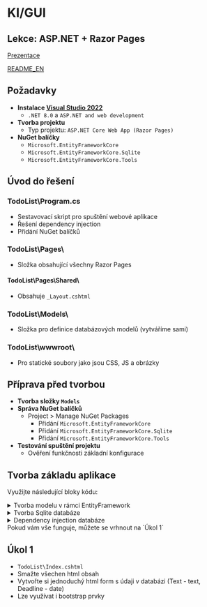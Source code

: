 # KI/GUI
## Lekce: ASP.NET + Razor Pages

[Prezentace](https://tinyurl.com/KI-GUI-PRE)

[README_EN](https://github.com/radeksmejky9/GUI/edit/main/README_EN.md)

## Požadavky
- **Instalace [Visual Studio 2022](https://visualstudio.microsoft.com/thank-you-downloading-visual-studio/?sku=Community&channel=Release&version=VS2022&source=VSLandingPage&cid=2030&passive=false)**
  - `.NET 8.0` a `ASP.NET and web development`
- **Tvorba projektu**
  - Typ projektu: `ASP.NET Core Web App (Razor Pages)`
- **NuGet balíčky**
  - `Microsoft.EntityFrameworkCore`
  - `Microsoft.EntityFrameworkCore.Sqlite`
  - `Microsoft.EntityFrameworkCore.Tools`

## Úvod do řešení
### TodoList\Program.cs
- Sestavovací skript pro spuštění webové aplikace
- Řešení dependency injection
- Přidání NuGet balíčků

### TodoList\Pages\
- Složka obsahující všechny Razor Pages

#### TodoList\Pages\Shared\
- Obsahuje `_Layout.cshtml`

### TodoList\Models\
- Složka pro definice databázových modelů (vytváříme sami)

### TodoList\wwwroot\
- Pro statické soubory jako jsou CSS, JS a obrázky
  
## Příprava před tvorbou
- **Tvorba složky `Models`**
- **Správa NuGet balíčků**
  - Project > Manage NuGet Packages
    - Přidání `Microsoft.EntityFrameworkCore`
    - Přidání `Microsoft.EntityFrameworkCore.Sqlite`
    - Přidání `Microsoft.EntityFrameworkCore.Tools`
- **Testování spuštění projektu**
  - Ověření funkčnosti základní konfigurace

## Tvorba základu aplikace
Využijte následující bloky kódu:

<details>
<summary>Tvorba modelu v rámci EntityFramework</summary>
  

```csharp
//TodoList\Models\ToDoElement.cs
using System.ComponentModel;
using System.ComponentModel.DataAnnotations;

namespace TodoList.Models
{
    public class ToDoElement
    {
        [Key]
        public int Id { get; set; }
        [DisplayName("Task Text")]
        [Required]
        public string Text { get; set; }
        [Required]
        public DateTime Deadline { get; set; }
        [Required]
        [DefaultValue(0)]
        public byte Finished { get; set; }
    }
}

```
</details>
<details>

<summary>Tvorba Sqlite databáze</summary>


```csharp
//TodoList\Models\ToDoContext.cs
using Microsoft.EntityFrameworkCore;
using System.Collections.Generic;
using TodoList.Models;

public class ToDoContext : DbContext
{
    public DbSet<ToDoElement> ToDoElements { set; get; }

    protected override void OnConfiguring(DbContextOptionsBuilder optionsBuilder)
    => optionsBuilder.UseSqlite(@"Data Source=..\Demo.db");
}
```

</details>

<details>

<summary>Dependency injection databáze</summary>


```csharp
//TodoList\Program.cs
builder.Services.AddDbContext<ToDoContext>();
```

</details>
Pokud vám vše funguje, můžete se vrhnout na `Úkol 1`

## Úkol 1
- `TodoList\Index.cshtml`
- Smažte všechen html obsah
- Vytvořte si jednoduchý html form s údaji v databázi (Text - text, Deadline - date)
- Lze využívat i bootstrap prvky 



